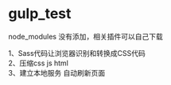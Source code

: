 # gulp_test

node_modules 没有添加，相关插件可以自己下载

1、Sass代码让浏览器识别和转换成CSS代码<br/>
2、压缩css js html<br/>
3、建立本地服务 自动刷新页面<br/>

